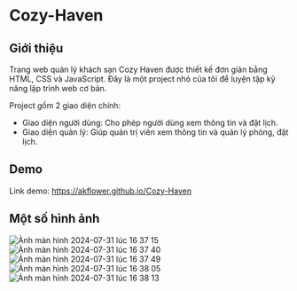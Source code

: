 # Cozy-Haven

## Giới thiệu
Trang web quản lý khách sạn Cozy Haven được thiết kế đơn giản bằng HTML, CSS và JavaScript. Đây là một project nhỏ của tôi để luyện tập kỹ năng lập trình web cơ bản.

Project gồm 2 giao diện chính:
- Giao diện người dùng: Cho phép người dùng xem thông tin và đặt lịch.
- Giao diện quản lý: Giúp quản trị viên xem thông tin và quản lý phòng, đặt lịch.

## Demo
Link demo: https://akflower.github.io/Cozy-Haven

## Một số hình ảnh
![Ảnh màn hình 2024-07-31 lúc 16 37 15](https://github.com/user-attachments/assets/aa90c781-1d84-49dc-b30f-96894316766d)
![Ảnh màn hình 2024-07-31 lúc 16 37 40](https://github.com/user-attachments/assets/2bd88d0f-cb8a-449c-985f-46e451fd6039)
![Ảnh màn hình 2024-07-31 lúc 16 37 49](https://github.com/user-attachments/assets/3039fa32-8dda-4534-aadd-5601ff2b0bc0)
![Ảnh màn hình 2024-07-31 lúc 16 38 05](https://github.com/user-attachments/assets/15d4fd08-778b-4a83-aae3-e98e4e560e3b)
![Ảnh màn hình 2024-07-31 lúc 16 38 13](https://github.com/user-attachments/assets/0bd16abf-776a-4f0e-bf8b-3bcb86d0a1d1)
